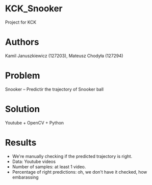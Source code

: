 # KCK_Snooker
Project for KCK


# Authors
Kamil Januszkiewicz (127203), Mateusz Chodyła (127294)	
# Problem
Snooker – Predictir the trajectory of Snooker ball
# Solution
Youtube + OpenCV + Python
# Results
- We're manually checking if the predicted trajectory is right.
- Data: Youtube videos
- Number of samples: at least 1 video.
- Percentage of right predictions: oh, we don't have it checked, how embarassing

